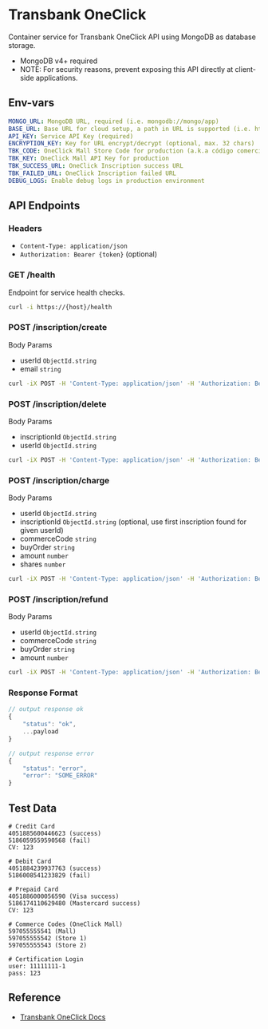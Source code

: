 # Transbank OneClick

Container service for Transbank OneClick API using MongoDB as database storage.

- MongoDB v4+ required
- NOTE: For security reasons, prevent exposing this API directly at client-side applications.

## Env-vars

```yml
MONGO_URL: MongoDB URL, required (i.e. mongodb://mongo/app)
BASE_URL: Base URL for cloud setup, a path in URL is supported (i.e. https://myservices.com/tbk-oneclick/)
API_KEY: Service API Key (required)
ENCRYPTION_KEY: Key for URL encrypt/decrypt (optional, max. 32 chars)
TBK_CODE: OneClick Mall Store Code for production (a.k.a código comercio)
TBK_KEY: OneClick Mall API Key for production
TBK_SUCCESS_URL: OneClick Inscription success URL
TBK_FAILED_URL: OneClick Inscription failed URL
DEBUG_LOGS: Enable debug logs in production environment
```

## API Endpoints

### Headers

- `Content-Type: application/json`
- `Authorization: Bearer {token}` (optional)

### GET /health

Endpoint for service health checks.

```bash
curl -i https://{host}/health
```

### POST /inscription/create

Body Params

- userId `ObjectId.string`
- email `string`

```bash
curl -iX POST -H 'Content-Type: application/json' -H 'Authorization: Bearer {API-KEY}' -d '{ "userId": "6517213dd708e471d4f1cc46", "email": "john@doe.com" }' {BASE_URL}/inscription/create
```

### POST /inscription/delete

Body Params

- inscriptionId `ObjectId.string`
- userId `ObjectId.string`

```bash
curl -iX POST -H 'Content-Type: application/json' -H 'Authorization: Bearer {API-KEY}' -d '{ "userId": "6517213dd708e471d4f1cc46", "inscriptionId": "651749a3ab79729b9f5effad" }' {BASE_URL}/inscription/delete
```

### POST /inscription/charge

Body Params

- userId `ObjectId.string`
- inscriptionId `ObjectId.string` (optional, use first inscription found for given userId)
- commerceCode `string`
- buyOrder `string`
- amount `number`
- shares `number`

```bash
curl -iX POST -H 'Content-Type: application/json' -H 'Authorization: Bearer {API-KEY}' -d '{ "userId": "6517213dd708e471d4f1cc46", "inscriptionId": "651749a3ab79729b9f5effad", "commerceCode": "597055555542", "buyOrder": "12345678", "amount": 1000, "shares": 0 }' {BASE_URL}/inscription/charge
```

### POST /inscription/refund

Body Params

- userId `ObjectId.string`
- commerceCode `string`
- buyOrder `string`
- amount `number`

```bash
curl -iX POST -H 'Content-Type: application/json' -H 'Authorization: Bearer {API-KEY}' -d '{ "userId": "6517213dd708e471d4f1cc46", "commerceCode": "597055555542", "buyOrder": "12345678", "amount": 800 }' {BASE_URL}/inscription/refund
```

### Response Format

```javascript
// output response ok
{
    "status": "ok",
    ...payload
}

// output response error
{
    "status": "error",
    "error": "SOME_ERROR"
}
```

## Test Data

```text
# Credit Card
4051885600446623 (success)
5186059559590568 (fail)
CV: 123

# Debit Card
4051884239937763 (success)
5186008541233829 (fail)

# Prepaid Card
4051886000056590 (Visa success)
5186174110629480 (Mastercard success)
CV: 123

# Commerce Codes (OneClick Mall)
597055555541 (Mall)
597055555542 (Store 1)
597055555543 (Store 2)

# Certification Login
user: 11111111-1
pass: 123
```

## Reference

- [Transbank OneClick Docs](https://www.transbankdevelopers.cl/documentacion/oneclick)
